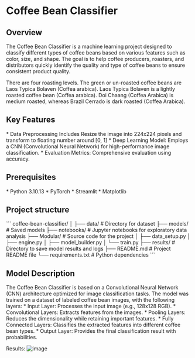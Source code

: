 <h1>Coffee Bean Classifier</h1>


<h2>Overview</h2>
<p>The Coffee Bean Classifier is a machine learning project designed to classify different types of coffee beans based on various features such as color, size, and shape. 
  The goal is to help coffee producers, roasters, and distributors quickly identify the quality and type of coffee beans to ensure consistent product quality.</p>

<p>There are four roasting levels. The green or un-roasted coffee beans are Laos Typica Bolaven (Coffea arabica). 
  Laos Typica Bolaven is a lightly roasted coffee bean (Coffea arabica). 
  Doi Chaang (Coffea Arabica) is medium roasted, whereas Brazil Cerrado is dark roasted (Coffea Arabica).</p>

<h2>Key Features</h2>
* Data Preprocessing
  Includes Resize the image into 224x224 pixels and transform to floating number around [0, 1]
* Deep Learning Model: Employs a CNN (Convolutional Neural Network) for high-performance image classification.
* Evaluation Metrics: Comprehensive evaluation using accuracy.

<h2>Prerequisites</h2>
* Python 3.10.13
* PyTorch
* Streamlit
* Matplotlib

<h2>Project structure</h2>
  ```
  coffee-bean-classifier/
  │
  ├── data/                 # Directory for dataset
  ├── models/               # Saved models
  ├── notebooks/            # Jupyter notebooks for exploratory data analysis
  ├── Modular/                  # Source code for the project
  │   ├── data_setup.py
  │   ├── engine.py
  │   ├── model_builder.py
  │   └── train.py
  ├── results/              # Directory to save model results and logs
  ├── README.md             # Project README file
  └── requirements.txt      # Python dependencies
  ```
  
<h2>Model Description</h2>
The Coffee Bean Classifier is based on a Convolutional Neural Network (CNN) architecture optimized for image classification tasks. The model was trained on a dataset of labeled coffee bean images, with the following layers:
* Input Layer: Processes the input image (e.g., 128x128 RGB).
* Convolutional Layers: Extracts features from the images.
* Pooling Layers: Reduces the dimensionality while retaining important features.
* Fully Connected Layers: Classifies the extracted features into different coffee bean types.
* Output Layer: Provides the final classification result with probabilities.

Results:
![image](https://github.com/user-attachments/assets/66f4afc2-cc5f-4ac8-a2f2-640be1b9d0f4)
